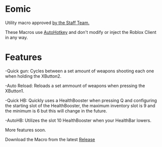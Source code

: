 # Eomic
Utility macro approved [by the Staff Team.](https://imgur.com/AiBl6Wn)


These Macros use [AutoHotkey](https://www.autohotkey.com/) and don't modify or inject the Roblox Client in any way.

# Features
 -Quick gun: Cycles between a set amount of weapons shooting each one when holding the XButton2.
 
 -Auto Reload: Reloads a set ammount of weapons when pressing the XButton1.
 
 -Quick HB: Quickly uses a HealthBooster when pressing Q and configuring the starting slot of the HealthBooster, the maximum inventory slot is 9 and the minimum is 6 but this will change in the future.
 
 -AutoHB: Utilizes the slot 10 HealthBooster when your HealthBar lowers.

 More features soon.

Download the Macro from the latest [Release](https://github.com/Vexdll/Eomic/releases)

